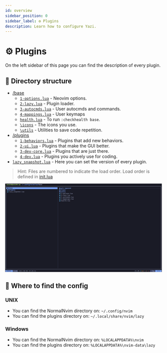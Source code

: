 ```yaml
---
id: overview
sidebar_position: 0
sidebar_label: ⚙️ Plugins
description: Learn how to configure Yazi.
---
```


# ⚙️ Plugins

On the left sidebar of this page you can find the description of every plugin.

## 📁 Directory structure

- [/base](https://github.com/NormalNvim/NormalNvim/tree/main/lua/base)
  - [`1-options.lua`](https://github.com/NormalNvim/NormalNvim/blob/main/lua/base/1-options.lua) - Neovim options.
  - [`2-lazy.lua`](https://github.com/NormalNvim/NormalNvim/blob/main/lua/base/2-lazy.lua) - Plugin loader.
  - [`3-autocmds.lua`](https://github.com/NormalNvim/NormalNvim/blob/main/lua/base/3-autocmds.lua) - User autocmds and commands.
  - [`4-mappings.lua`](https://github.com/NormalNvim/NormalNvim/blob/main/lua/base/4-mappings.lua) - User keymaps
  - [`health.lua`](https://github.com/NormalNvim/NormalNvim/blob/main/lua/base/health.lua) - To run `:checkhealth base`.
  - [`\icons`](https://github.com/NormalNvim/NormalNvim/tree/main/lua/base/icons) - The icons you use.
  - [`\utils`](https://github.com/NormalNvim/NormalNvim/tree/main/lua/base/utils) - Utilities to save code repetition.
- [/plugins](https://github.com/NormalNvim/NormalNvim/tree/main/lua/plugins)
  - [`1-behaviors.lua`](https://github.com/NormalNvim/NormalNvim/blob/main/lua/plugins/1-base-behaviors.lua) - Plugins that add new behaviors.
  - [`2-ui.lua`](https://github.com/NormalNvim/NormalNvim/blob/main/lua/plugins/2-ui.lua) - Plugins that make the GUI better.
  - [`3-dev-core.lua`](https://github.com/NormalNvim/NormalNvim/blob/main/lua/plugins/3-dev-core.lua) - Plugins that are just there.
  - [`4-dev.lua`](https://github.com/NormalNvim/NormalNvim/blob/main/lua/plugins/4-dev.lua) - Plugins you actively use for coding.
- [`lazy_snapshot.lua`](https://github.com/NormalNvim/NormalNvim/blob/main/lua/lazy_snapshot.lua) - Here you can set the version of every plugin.


> Hint: Files are numbered to indicate the load order. Load order is defined in [init.lua](https://github.com/NormalNvim/NormalNvim/blob/main/init.lua)


![directory structure screenshot](/img/screenshots/config/directory-structure.webp)

## 👀 Where to find the config
### UNIX
- You can find the NormalNvim directory on: `~/.config/nvim`
- You can find the plugins directory on: `~/.local/share/nvim/lazy`

### Windows
- You can find the NormalNvim directory on: `%LOCALAPPDATA%\nvim`
- You can find the plugins directory on: `%LOCALAPPDATA%\nvim-data\lazy`
